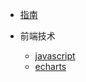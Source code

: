 * [指南](guide.md)

* 前端技术
    * [javascript](01/java/RADEME.md)
    * [echarts](01/echarts/RADEME.md)

